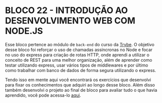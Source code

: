# BLOCO 22 - INTRODUÇÃO AO DESENVOLVIMENTO WEB COM NODE.JS

Esse bloco pertence ao módulo de `back-end` do curso da [Trybe](https://www.betrybe.com/). O objetivo desse bloco foi reforçar o uso de chamadas assíncronas no Node e focar no uso do express para criação de rotas HTTP, onde aprendi a utilizar o conceito de REST para uma melhor organização, além de aprender como testar utilizando express, usar vários tipos de middlewares e por último como trabalhar com banco de dados de forma segura utilizando o express.

Tendo isso em mente aqui você encontrará os exercí­cios que desenvolvi para fixar os conhecimentos que adquiri ao longo desse bloco. Além disso também desenvolvi o projeto ao final de bloco para avaliar tudo o que havia aprendido, você pode acessa-lo [aqui](https://github.com/FabioSC05/Bloco-22-Talker-Manager).
